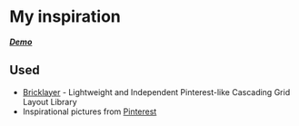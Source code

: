 # My inspiration

**_[Demo](https://zotho.github.io/projects/inspiration/)_**

## Used
* [Bricklayer](https://github.com/ademilter/bricklayer) - Lightweight and Independent Pinterest-like Cascading Grid Layout Library
* Inspirational pictures from [Pinterest](https://www.pinterest.ru/)